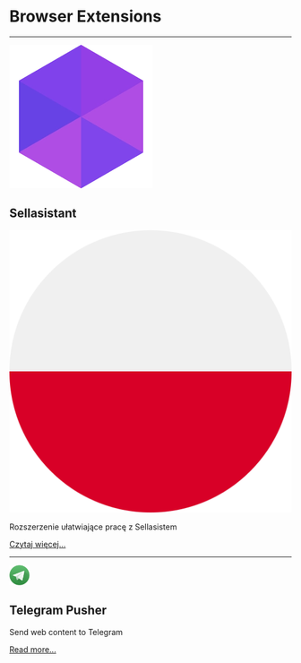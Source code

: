# Browser Extensions
***
<div markdown="1">
<img class="project-icon" src="assets/images/icons/sa.webp">

## Sellasistant
<img class="country-icon" src="assets/images/poland.png">

</div>

Rozszerzenie ułatwiające pracę z Sellasistem

<a href="./sellasistant.html">Czytaj więcej...</a>

<!-- ***

<img src="assets/images/icons/ess.webp" height="36">

## Edytor Stron Shoper <img src="assets/images/poland.png" width="16">

Skrót do edytora Shoper dla produktów, kategorii i stron informacyjnych

<a class="paragraph-link" href="/shoper_editor.html">Czytaj więcej...</a> -->

***

<img src="assets/images/icons/tp.webp" height="36">

## Telegram Pusher

Send web content to Telegram

<a href="./telegram_pusher.html">Read more...</a>


